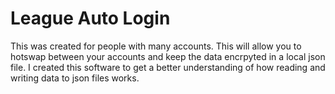 # League Auto Login  

This was created for people with many accounts. This will allow you to hotswap between your accounts and keep the data encrpyted in a local json file.
I created this software to get a better understanding of how reading and writing data to json files works.
